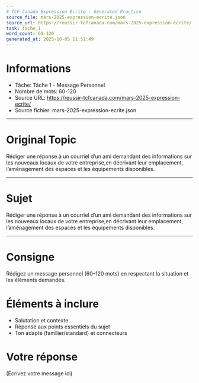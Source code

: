 ```yaml
---
# TCF Canada Expression Écrite - Generated Practice
source_file: mars-2025-expression-ecrite.json
source_url: https://reussir-tcfcanada.com/mars-2025-expression-ecrite/
task: tache_1
word_count: 60-120
generated_at: 2025-10-05 11:51:49
---
```


# Informations
- Tâche: Tâche 1 - Message Personnel
- Nombre de mots: 60-120
- Source URL: https://reussir-tcfcanada.com/mars-2025-expression-ecrite/
- Source fichier: mars-2025-expression-ecrite.json

---

# Original Topic
Rédiger une réponse à un courriel d’un ami demandant des informations sur les nouveaux locaux de votre entreprise,en décrivant leur emplacement, l’aménagement des espaces et les équipements disponibles.

---

# Sujet
Rédiger une réponse à un courriel d’un ami demandant des informations sur les nouveaux locaux de votre entreprise,en décrivant leur emplacement, l’aménagement des espaces et les équipements disponibles.

---
# Consigne
Rédigez un message personnel (60–120 mots) en respectant la situation et les éléments demandés.

# Éléments à inclure
- Salutation et contexte
- Réponse aux points essentiels du sujet
- Ton adapté (familier/standard) et connecteurs

# Votre réponse
(Écrivez votre message ici)
